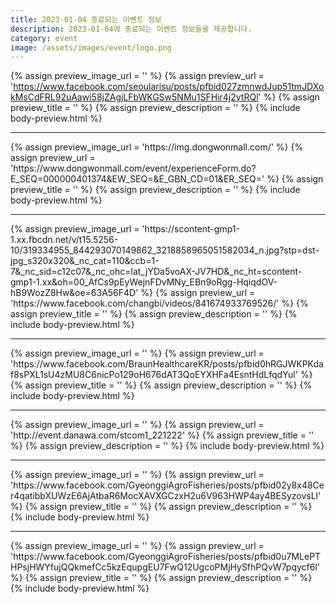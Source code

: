 ```yaml
---
title: 2023-01-04 종료되는 이벤트 정보
description: 2023-01-04에 종료되는 이벤트 정보들을 제공합니다.
category: event
image: /assets/images/event/logo.png
---
```

{% assign preview_image_url = '' %}
{% assign preview_url = 'https://www.facebook.com/seoularisu/posts/pfbid027zmnwdJup51tmJDXokMsCdFRL92uAawi58jZAgjLFbWKGSw5NMu1SFHir4j2ytRQl' %}
{% assign preview_title = '' %}
{% assign preview_description = '' %}
{% include body-preview.html %}
<hr>{% assign preview_image_url = 'https://img.dongwonmall.com/' %}
{% assign preview_url = 'https://www.dongwonmall.com/event/experienceForm.do?E_SEQ=000000401374&EW_SEQ=&E_GBN_CD=01&ER_SEQ=' %}
{% assign preview_title = '' %}
{% assign preview_description = '' %}
{% include body-preview.html %}
<hr>{% assign preview_image_url = 'https://scontent-gmp1-1.xx.fbcdn.net/v/t15.5256-10/319334955_844293070149862_3218858965051582034_n.jpg?stp=dst-jpg_s320x320&amp;_nc_cat=110&amp;ccb=1-7&amp;_nc_sid=c12c07&amp;_nc_ohc=lat_jYDa5voAX-JV7HD&amp;_nc_ht=scontent-gmp1-1.xx&amp;oh=00_AfCs9pEyWejnFDvMNy_EBn9oRgg-HqiqdOV-hB9WozZ8Hw&amp;oe=63A56F4D' %}
{% assign preview_url = 'https://www.facebook.com/changbi/videos/841674933769526/' %}
{% assign preview_title = '' %}
{% assign preview_description = '' %}
{% include body-preview.html %}
<hr>{% assign preview_image_url = '' %}
{% assign preview_url = 'https://www.facebook.com/BraunHealthcareKR/posts/pfbid0hRGJWKPKdaf8sPXL1sU4zMU8C6nicPo129oH676dAT3QoEYXHFa4EsntHdLfqdYul' %}
{% assign preview_title = '' %}
{% assign preview_description = '' %}
{% include body-preview.html %}
<hr>{% assign preview_image_url = '' %}
{% assign preview_url = 'http://event.danawa.com/stcom1_221222' %}
{% assign preview_title = '' %}
{% assign preview_description = '' %}
{% include body-preview.html %}
<hr>{% assign preview_image_url = '' %}
{% assign preview_url = 'https://www.facebook.com/GyeonggiAgroFisheries/posts/pfbid02y8x48Cer4qatibbXUWzE6AjAtbaR6MocXAVXGCzxH2u6V963HWP4ay4BESyzovsLl' %}
{% assign preview_title = '' %}
{% assign preview_description = '' %}
{% include body-preview.html %}
<hr>{% assign preview_image_url = '' %}
{% assign preview_url = 'https://www.facebook.com/GyeonggiAgroFisheries/posts/pfbid0u7MLePTHPsjHWYfujQQkmefCc5kzEqupgEU7FwQ12UgcoPMjHySfhPQvW7pqycf6l' %}
{% assign preview_title = '' %}
{% assign preview_description = '' %}
{% include body-preview.html %}